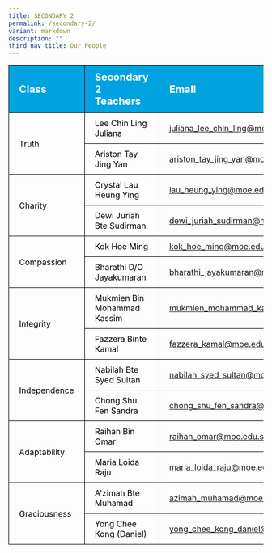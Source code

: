 ```yaml
---
title: SECONDARY 2
permalink: /secondary-2/
variant: markdown
description: ""
third_nav_title: Our People
---
```

<table>
<tbody>
			<tr style="background-color: #00A3E0">
					<th style="color: #FFFFFF; font-size: 20px; border: 1px solid black;padding: 10px 20px; text-align: left;">Class</th>
					<th style="color: #FFFFFF; font-size: 20px; border: 1px solid black;padding: 10px 20px; text-align: left;">Secondary 2 Teachers</th>
          <th style="color: #FFFFFF; font-size: 20px; border: 1px solid black;padding: 10px 20px; text-align: left;">Email</th>
			</tr>
			<tr>
					<td style="color: black; font-size: 16px; vertical-align: middle; border: 1px solid black;padding: 10px 20px;" rowspan="2">Truth</td>
					<td style="color: black; font-size: 16px; border: 1px solid black;padding: 10px 20px;">Lee Chin Ling Juliana</td>
          <td style="font-size: 16px; border: 1px solid black;padding: 10px 20px;"><a href="mailto:juliana_lee_chin_ling@moe.edu.sg">juliana_lee_chin_ling@moe.edu.sg</a></td>
			</tr>
      <tr>
					<td style="color: black; font-size: 16px; border: 1px solid black;padding: 10px 20px;">Ariston Tay Jing Yan</td>
          <td style="font-size: 16px; border: 1px solid black;padding: 10px 20px;"><a href="mailto:ariston_tay_jing_yan@moe.edu.sg">ariston_tay_jing_yan@moe.edu.sg</a></td>
			</tr>  
			<tr>
					<td style="color: black; font-size: 16px; vertical-align: middle; border: 1px solid black;padding: 10px 20px;" rowspan="2">Charity</td>
					<td style="color: black; font-size: 16px; border: 1px solid black;padding: 10px 20px;">Crystal Lau Heung Ying</td>
          <td style="font-size: 16px; border: 1px solid black;padding: 10px 20px;"><a href="mailto:lau_heung_ying@moe.edu.sg">lau_heung_ying@moe.edu.sg</a></td>
			</tr>
      <tr>
					<td style="color: black; font-size: 16px; border: 1px solid black;padding: 10px 20px;">Dewi Juriah Bte Sudirman</td>
          <td style="font-size: 16px; border: 1px solid black;padding: 10px 20px;"><a href="mailto:dewi_juriah_sudirman@moe.edu.sg">dewi_juriah_sudirman@moe.edu.sg</a></td>
			</tr>
  			<tr>
					<td style="color: black; font-size: 16px; vertical-align: middle; border: 1px solid black;padding: 10px 20px;" rowspan="2">Compassion</td>
					<td style="color: black; font-size: 16px; border: 1px solid black;padding: 10px 20px;">Kok Hoe Ming</td>
          <td style="font-size: 16px; border: 1px solid black;padding: 10px 20px;"><a href="mailto:kok_hoe_ming@moe.edu.sg">kok_hoe_ming@moe.edu.sg</a></td>
			</tr>
      <tr>
					<td style="color: black; font-size: 16px; border: 1px solid black;padding: 10px 20px;">Bharathi D/O Jayakumaran</td>
          <td style="font-size: 16px; border: 1px solid black;padding: 10px 20px;"><a href="mailto:bharathi_jayakumaran@moe.edu.sg">bharathi_jayakumaran@moe.edu.sg</a></td>
			</tr>
  		<tr>
					<td style="color: black; font-size: 16px; vertical-align: middle; border: 1px solid black;padding: 10px 20px;" rowspan="2">Integrity</td>
					<td style="color: black; font-size: 16px; border: 1px solid black;padding: 10px 20px;">Mukmien Bin Mohammad Kassim</td>
          <td style="font-size: 16px; border: 1px solid black;padding: 10px 20px;"><a href="mailto:mukmien_mohammad_kassim@moe.edu.sg">mukmien_mohammad_kassim@moe.edu.sg</a></td>
			</tr>
      <tr>
					<td style="color: black; font-size: 16px; border: 1px solid black;padding: 10px 20px;">Fazzera Binte Kamal</td>
          <td style="font-size: 16px; border: 1px solid black;padding: 10px 20px;"><a href="mailto:fazzera_kamal@moe.edu.sg">fazzera_kamal@moe.edu.sg</a></td>
			</tr>
  			<tr>
					<td style="color: black; font-size: 16px; vertical-align: middle; border: 1px solid black;padding: 10px 20px;" rowspan="2">Independence</td>
					<td style="color: black; font-size: 16px; border: 1px solid black;padding: 10px 20px;">Nabilah Bte Syed Sultan</td>
          <td style="font-size: 16px; border: 1px solid black;padding: 10px 20px;"><a href="mailto:nabilah_syed_sultan@moe.edu.sg">nabilah_syed_sultan@moe.edu.sg</a></td>
			</tr>
      <tr>
					<td style="color: black; font-size: 16px; border: 1px solid black;padding: 10px 20px;">Chong Shu Fen Sandra</td>
          <td style="font-size: 16px; border: 1px solid black;padding: 10px 20px;"><a href="mailto:chong_shu_fen_sandra@moe.edu.sg">chong_shu_fen_sandra@moe.edu.sg</a></td>
			</tr>
  			<tr>
					<td style="color: black; font-size: 16px; vertical-align: middle; border: 1px solid black;padding: 10px 20px;" rowspan="2">Adaptability</td>
					<td style="color: black; font-size: 16px; border: 1px solid black;padding: 10px 20px;">Raihan Bin Omar</td>
          <td style="font-size: 16px; border: 1px solid black;padding: 10px 20px;"><a href="mailto:raihan_omar@moe.edu.sg">raihan_omar@moe.edu.sg</a></td>
			</tr>
      <tr>
					<td style="color: black; font-size: 16px; border: 1px solid black;padding: 10px 20px;">Maria Loida Raju</td>
          <td style="font-size: 16px; border: 1px solid black;padding: 10px 20px;"><a href="mailto:maria_loida_raju@moe.edu.sg">maria_loida_raju@moe.edu.sg</a></td>
			</tr>
  			<tr>
					<td style="color: black; font-size: 16px; vertical-align: middle; border: 1px solid black;padding: 10px 20px;" rowspan="2">Graciousness</td>
					<td style="color: black; font-size: 16px; border: 1px solid black;padding: 10px 20px;">A'zimah Bte Muhamad</td>
          <td style="font-size: 16px; border: 1px solid black;padding: 10px 20px;"><a href="mailto:azimah_muhamad@moe.edu.sg">azimah_muhamad@moe.edu.sg</a></td>
			</tr>
      <tr>
					<td style="color: black; font-size: 16px; border: 1px solid black;padding: 10px 20px;">Yong Chee Kong (Daniel)</td>
          <td style="font-size: 16px; border: 1px solid black;padding: 10px 20px;"><a href="mailto:yong_chee_kong_daniel@moe.edu.sg">yong_chee_kong_daniel@moe.edu.sg</a></td>
			</tr>
			
</tbody>
</table>